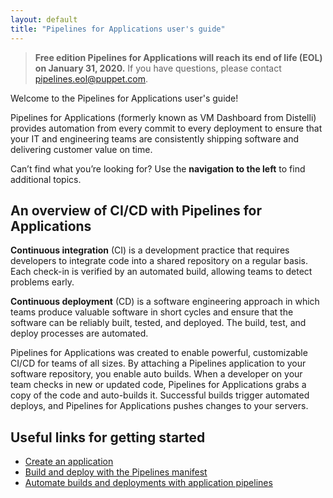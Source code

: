 ```yaml
---
layout: default
title: "Pipelines for Applications user's guide"
--- 
```


> **Free edition Pipelines for Applications will reach its end of life (EOL) on January 31, 2020.** If you have questions, please contact pipelines.eol@puppet.com.

Welcome to the Pipelines for Applications user's guide!

Pipelines for Applications (formerly known as VM Dashboard from Distelli) provides automation from every commit to every deployment to ensure that your IT and engineering teams are consistently shipping software and delivering customer value on time.

Can’t find what you’re looking for? Use the **navigation to the left** to find additional topics.

## An overview of CI/CD with Pipelines for Applications

**Continuous integration** (CI) is a development practice that requires developers to integrate code into a shared repository on a regular basis. Each check-in is verified by an automated build, allowing teams to detect problems early.

**Continuous deployment** (CD) is a software engineering approach in which teams produce valuable software in short cycles and ensure that the software can be reliably built, tested, and deployed. The build, test, and deploy processes are automated.

Pipelines for Applications was created to enable powerful, customizable CI/CD for teams of all sizes. By attaching a Pipelines application to your software repository, you enable auto builds. When a developer on your team checks in new or updated code, Pipelines for Applications grabs a copy of the code and auto-builds it. Successful builds trigger automated deploys, and Pipelines for Applications pushes changes to your servers. 

## Useful links for getting started

* [Create an application](./application-create.html)
* [Build and deploy with the Pipelines manifest](./manifest.html)
* [Automate builds and deployments with application pipelines](./pipeline.html)


